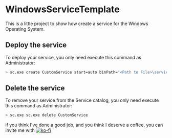 # WindowsServiceTemplate
This is a little project to show how create a service for the Windows Operating System.

## Deploy the service

To deploy your service, you only need execute this command as Administrator:

```bash
> sc.exe create CustomService start=auto binPath="<Path to File>\service.exe" DisplayName="My Custom Service"

```

## Delete the service

To remove your service from the Service catalog, you only need execute this command as Administrator:


```bash
> sc.exe sc.exe delete CustomService

```

if you think I've done a good job, and you think I deserve a coffee, you can invite me with [![ko-fi](https://ko-fi.com/img/githubbutton_sm.svg)](https://ko-fi.com/R5R4NB8VV)
